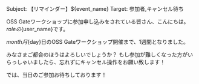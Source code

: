 Subject: 【リマインダー】${event_name}
Target: 参加者,キャンセル待ち

OSS Gateワークショップに参加申し込みをされている皆さん、こんにちは。
${role}の${user_name}です。

${month}月${day}日のOSS Gateワークショップ開催まで、1週間となりました。
<!-- ビギナー参加希望の方にキャンセル待ちからの繰り上がりがありましたが、 -->
みなさまご都合のほうはよろしいでしょうか？
もし参加が難しくなった方がいらっしゃいましたら、忘れずにキャンセル操作をお願い致します！

では、当日のご参加お待ちしております！
